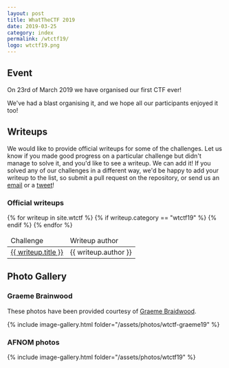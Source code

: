 ```yaml
---
layout: post
title: WhatTheCTF 2019
date: 2019-03-25
category: index
permalink: /wtctf19/
logo: wtctf19.png
---
```


## Event

On 23rd of March 2019 we have organised our first CTF ever! 

We've had a blast organising it, and we hope all our participants enjoyed it too!

## Writeups

We would like to provide official writeups for some of the challenges. Let us know if you made good progress on a particular challenge but didn't manage to solve it, and you'd like to see a writeup. We can add it! If you solved any of our challenges in a different way, we'd be happy to add your writeup to the list, so submit a pull request on the repository, or send us an <a href='mailto&#58;&#99;h&#97;%6Fs%40&#37;61&#102;%&#54;Eo&#37;6&#68;&#46;net'>email</a> or a [tweet](https://twitter.com/uob_afnom)! 

### Official writeups
<table class="table-fixed table-striped">
  <thead>
    <td> Challenge </td>
    <td> Writeup author </td>
  </thead>
{% for writeup in site.wtctf %}
{% if writeup.category == "wtctf19" %}
  <tr>
    <td><a href="{{ writeup.url | prepend: site.url }}" target="_new">{{ writeup.title }}</a></td>
    <td>{{ writeup.author }}</td>
  </tr>
{% endif %}
{% endfor %}
</table>


## Photo Gallery

### Graeme Brainwood
These photos have been provided courtesy of [Graeme Braidwood](https://www.graemebraidwood.com/).

{% include image-gallery.html folder="/assets/photos/wtctf-graeme19" %}

### AFNOM photos

{% include image-gallery.html folder="/assets/photos/wtctf19" %}
